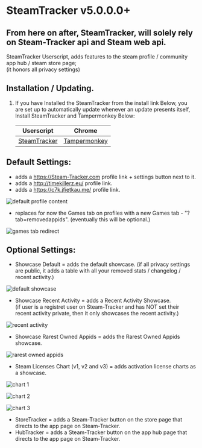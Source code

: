 # SteamTracker v5.0.0.0+
## From here on after, SteamTracker, will solely rely on Steam-Tracker api and Steam web api.

SteamTracker Userscript, adds features to the steam profile / community app hub / steam store page;<br />
(it honors all privacy settings)

## Installation / Updating. 

1. If you have Installed the SteamTracker from the install link Below, you are set up to automatically update whenever an update presents itself, Install SteamTracker and Tampermonkey Below:

	| Userscript                | Chrome                    |
	|---------------------------|---------------------------|
	| [SteamTracker][st-raw]    | [Tampermonkey][tm-raw]    |
	
[st-raw]: https://raw.githubusercontent.com/MalikAQayum/SteamTracker/master/Steam-Tracker.user.js
[tm-raw]: https://tampermonkey.net/?ext=dhdg&browser=chrome

## Default Settings:
- adds a https://Steam-Tracker.com profile link + settings button next to it.
- adds a http://timekillerz.eu/ profile link.
- adds a https://c7k.jfietkau.me/ profile link.

![default profile content](https://user-images.githubusercontent.com/25183649/27390300-3ba0a3cc-56a1-11e7-9424-107b592fa74c.png)

- replaces for now the Games tab on profiles with a new Games tab - "?tab=removedappids". (eventually this will be optional.)

![games tab redirect](https://user-images.githubusercontent.com/25183649/27390305-3ba956fc-56a1-11e7-8832-a19682928cff.png)


## Optional Settings:
- Showcase Default  = adds the default showcase.
(if all privacy settings are public, it adds a table with all your removed stats / changelog / recent activity.)

![default showcase](https://user-images.githubusercontent.com/25183649/27390306-3bbaad76-56a1-11e7-91c3-32c8c90e4e00.png)

- Showcase Recent Activity = adds a Recent Activity Showcase.<br />
(if user is a registret user on Steam-Tracker and has NOT set their recent activity private, then it only showcases the recent activity.)

![recent activity](https://user-images.githubusercontent.com/25183649/27390307-3bbcbe68-56a1-11e7-99fa-e64da8a0a9bc.png)

- Showcase Rarest Owned Appids  = adds the Rarest Owned Appids showcase. 

![rarest owned appids](https://user-images.githubusercontent.com/25183649/27390310-3bd02b24-56a1-11e7-84c5-db98df34c11f.png)

- Steam Licenses Chart (v1, v2 and v3) = adds activation license charts as a showcase. 

![chart 1](https://user-images.githubusercontent.com/25183649/27390309-3bca645a-56a1-11e7-9891-5402fa56a733.png)

![chart 2](https://user-images.githubusercontent.com/25183649/27390308-3bca21a2-56a1-11e7-9fbd-b9754d7c2f4a.png)

![chart 3](https://user-images.githubusercontent.com/25183649/27390301-3ba37b24-56a1-11e7-9f64-3d129ab72591.png)

- StoreTracker = adds a Steam-Tracker button on the store page that directs to the app page on Steam-Tracker. 
- HubTracker = adds a Steam-Tracker button on the app hub page that directs to the app page on Steam-Tracker. 







